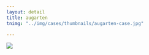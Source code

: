 ```yaml
---
layout: detail
title: augarten
tnimg: "../img/cases/thumbnails/augarten-case.jpg"

---
```

![](/v1559936948/Bildschirmfoto%20von%202019-03-18%2010-25-24.png)